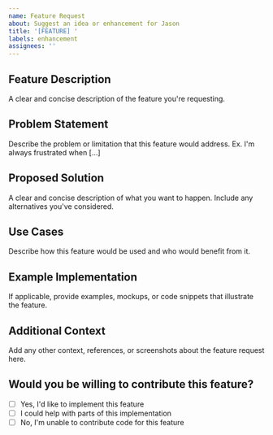 ```yaml
---
name: Feature Request
about: Suggest an idea or enhancement for Jason
title: '[FEATURE] '
labels: enhancement
assignees: ''
---
```


## Feature Description

A clear and concise description of the feature you're requesting.

## Problem Statement

Describe the problem or limitation that this feature would address. Ex. I'm always frustrated when [...]

## Proposed Solution

A clear and concise description of what you want to happen. Include any alternatives you've considered.

## Use Cases

Describe how this feature would be used and who would benefit from it.

## Example Implementation

If applicable, provide examples, mockups, or code snippets that illustrate the feature.

## Additional Context

Add any other context, references, or screenshots about the feature request here.

## Would you be willing to contribute this feature?

- [ ] Yes, I'd like to implement this feature
- [ ] I could help with parts of this implementation
- [ ] No, I'm unable to contribute code for this feature
